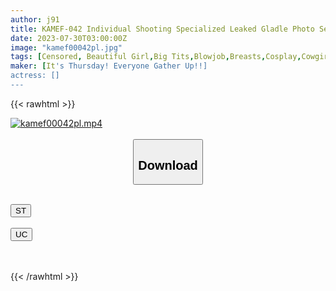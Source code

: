 ```yaml
---
author: j91
title: KAMEF-042 Individual Shooting Specialized Leaked Gladle Photo Session Kosakana (18) Machida Lens Black Kameko File.42 I Can’t Say No, I Fell Into The Meat Toilet Of A Top Idol Patron’s Son And I Filmed Individually Gonzo Innocent Pussy Raw Ji Polluted With Po And Cum Repeatedly Massive Vaginal Cum Shot
date: 2023-07-30T03:00:00Z
image: "kamef00042pl.jpg"
tags: [Censored, Beautiful Girl,Big Tits,Blowjob,Breasts,Cosplay,Cowgirl,Creampie,Cunnilingus,Entertainer,Finger Fuck,Hotel,Idol,POV,Shaved,Slender,Titty Fuck]
maker: [It's Thursday! Everyone Gather Up!!]
actress: []
---
```



{{< rawhtml >}}

<div class="video" data-videoid="d386lgmQMaikvam">
    <a href="javascript:;">
        <img src="https://my.j91.asia/posts/kamef00042pl/kamef00042pl.jpg" width="WIDTH" height="HEIGHT" alt="kamef00042pl.mp4" loading="lazy">
    </a>
</div>

<script type="text/javascript" src="https://j91.asia/asset/on-demand-st.js"></script>

<br>
  <link rel="stylesheet" href="https://j91.asia/asset/bs5.css">
  
  <center>
  <button class="btn btn-primary" type="button" data-bs-toggle="collapse" data-bs-target=".multi-collapse" aria-expanded="false" aria-controls="multiCollapseExample1 multiCollapseExample2"><h2>Download</h2></button></center>
</p>
<div class="row">
  <div class="col">
    <div class="collapse multi-collapse" id="multiCollapseExample1">
      <div class="card card-body">
	      	      <br>
<div class="buttons">  
<a href="https://streamtape.to/v/d386lgmQMaikvam"><button class="btn-hover color-3"><i class="fa fa-download"></i> ST</button></a></div>
    </div>
  </div>
</div>
  <div class="col">
    <div class="collapse multi-collapse" id="multiCollapseExample2">
      <div class="card card-body">
	      <br>
<div class="buttons">
    <a href="https://userscloud.com/z8i5pjanuxb6"><button class="btn-hover color-9"><i class="fa fa-download"></i> UC</button></a></div>
<br><br>
      </div>
    </div>
  </div>
</div>

{{< /rawhtml >}}
